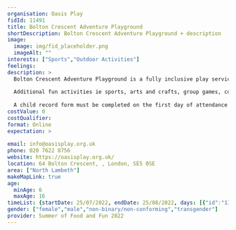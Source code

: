 ```yaml
---
organisation: Oasis Play
fidId: 11491
title: Bolton Crescent Adventure Playground
shortDescription: Bolton Crescent Adventure Playground + description
image:
  image: img/fid_placeholder.png
  imageAlt: ""
interests: ["Sports","Outdoor Activities"]
feelings:
description: >
  Bolton Crescent Adventure Playground is a fully inclusive play service. Disabled and non disabled children and young people attend and play together. The site is newly refurbished with a social swing, tango swing, water and sand play, zip line, pedal karts and a small football pitch. 
  
  Additional fun activities ie sports, arts and crafts, group games, cooking are provided everyday. Free play is  encouraged and children and young people choose what they want to take part in. 
  
  A child record form must be completed on the first day of attendance. This can be found on the website or a paper copy can be completed on site. Places are allocated on a first come first served basis . No booking is available. Stay and Play is available for disabled children and their carer.
costValue: 0
costQualifier: 
format: Online
expectation: >
  
email: info@oasisplay.org.uk
phone: 020 7622 8756
website: https://oasisplay.org.uk/
location: 64 Bolton Crescent, , London, SE5 0SE
area: ["North Lambeth"]
makeMapLink: true
age:
  minAge: 6
  maxAge: 16
timeList: {startDate: 25/07/2022, endDate: 25/08/2022, days: [{"id":"11491","fis_provider_name":"Bolton Crescent Adventure Playground","day":"Monday","start_time":"10:30 AM","end_time":"4:00 PM"},{"id":"11491","fis_provider_name":"Bolton Crescent Adventure Playground","day":"Tuesday","start_time":"10:30 AM","end_time":"4:00 PM"},{"id":"11491","fis_provider_name":"Bolton Crescent Adventure Playground","day":"Thursday","start_time":"10:30 AM","end_time":"4:00 PM"},{"id":"11491","fis_provider_name":"Bolton Crescent Adventure Playground","day":"Friday","start_time":"10:30 AM","end_time":"4:00 PM"}] }
gender: ["female","male","non-binary/non-conforming","transgender"]
provider: Summer of Food and Fun 2022
---
```


